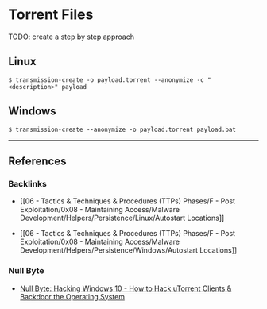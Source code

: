# Torrent Files

TODO: create a step by step approach

## Linux

```
$ transmission-create -o payload.torrent --anonymize -c "<description>" payload
```

## Windows

```
$ transmission-create --anonymize -o payload.torrent payload.bat
```

---
## References

### Backlinks

- [[06 - Tactics & Techniques & Procedures (TTPs) Phases/F - Post Exploitation/0x08 - Maintaining Access/Malware Development/Helpers/Persistence/Linux/Autostart Locations]]

- [[06 - Tactics & Techniques & Procedures (TTPs) Phases/F - Post Exploitation/0x08 - Maintaining Access/Malware Development/Helpers/Persistence/Windows/Autostart Locations]]

### Null Byte

- [Null Byte: Hacking Windows 10 - How to Hack uTorrent Clients & Backdoor the Operating System](https://null-byte.wonderhowto.com/how-to/hacking-windows-10-hack-utorrent-clients-backdoor-operating-system-0198413/)